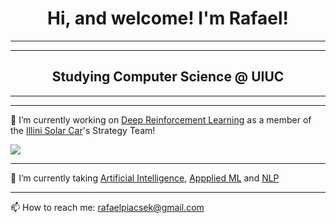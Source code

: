 <h1 align="center"> Hi, and welcome! I'm Rafael! </h1>

<!--
**Rafapia/Rafapia** is a ✨ _special_ ✨ repository because its `README.md` (this file) appears on your GitHub profile.

Here are some ideas to get you started:

- 🔭 I’m currently working on ...
- 🌱 I’m currently learning ...
- 👯 I’m looking to collaborate on ...
- 🤔 I’m looking for help with ...
- 💬 Ask me about ...
- 📫 How to reach me: ...
- 😄 Pronouns: ...
- ⚡ Fun fact: ...
-->

<hr>
<hr>

<h2 align="center"> Studying Computer Science @ UIUC </h2>

<hr>
<hr>

🔭 I’m currently working on [Deep Reinforcement Learning](https://github.com/Rafapia/Deep-Reinforcement-Learning-Algorithms-with-PyTorch) as a member of the [Illini Solar Car](https://www.illinisolarcar.com/)'s Strategy Team!

<img src="https://lirp-cdn.multiscreensite.com/ae9fd18b/dms3rep/multi/opt/DSC04463-cd193b44-2880w.jpg">

<hr>

🌱 I’m currently taking [Artificial Intelligence](https://courses.grainger.illinois.edu/ece448/sp2023/index.html), [Appplied ML](https://courses.engr.illinois.edu/cs441/sp2023/) and [NLP](https://courses.grainger.illinois.edu/cs447/sp2023/index.html)

<hr>

📫 How to reach me: rafaelpiacsek@gmail.com
